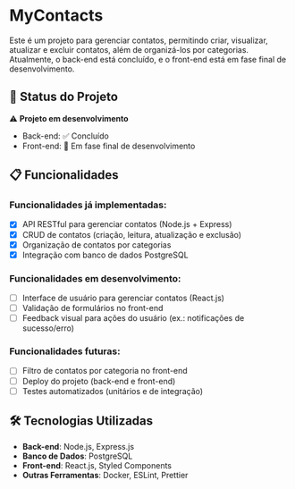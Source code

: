 # MyContacts

Este é um projeto para gerenciar contatos, permitindo criar, visualizar, atualizar e excluir contatos, além de organizá-los por categorias. Atualmente, o back-end está concluído, e o front-end está em fase final de desenvolvimento.

## 🚧 Status do Projeto

⚠️ **Projeto em desenvolvimento**
- Back-end: ✅ Concluído
- Front-end: 🚀 Em fase final de desenvolvimento

## 📋 Funcionalidades

### Funcionalidades já implementadas:
- [x] API RESTful para gerenciar contatos (Node.js + Express)
- [x] CRUD de contatos (criação, leitura, atualização e exclusão)
- [x] Organização de contatos por categorias
- [x] Integração com banco de dados PostgreSQL

### Funcionalidades em desenvolvimento:
- [ ] Interface de usuário para gerenciar contatos (React.js)
- [ ] Validação de formulários no front-end
- [ ] Feedback visual para ações do usuário (ex.: notificações de sucesso/erro)

### Funcionalidades futuras:
- [ ] Filtro de contatos por categoria no front-end
- [ ] Deploy do projeto (back-end e front-end)
- [ ] Testes automatizados (unitários e de integração)

## 🛠️ Tecnologias Utilizadas

- **Back-end**: Node.js, Express.js
- **Banco de Dados**: PostgreSQL
- **Front-end**: React.js, Styled Components
- **Outras Ferramentas**: Docker, ESLint, Prettier
